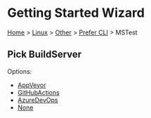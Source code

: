 # Getting Started Wizard

[Home](/docs/wiz/readme.md) > [Linux](Linux.md) > [Other](Linux_Other.md) > [Prefer CLI](Linux_Other_Cli.md) > MSTest

## Pick BuildServer

Options:
 * [AppVeyor](Linux_Other_Cli_MSTest_AppVeyor.md)
 * [GitHubActions](Linux_Other_Cli_MSTest_GitHubActions.md)
 * [AzureDevOps](Linux_Other_Cli_MSTest_AzureDevOps.md)
 * [None](Linux_Other_Cli_MSTest_None.md)
